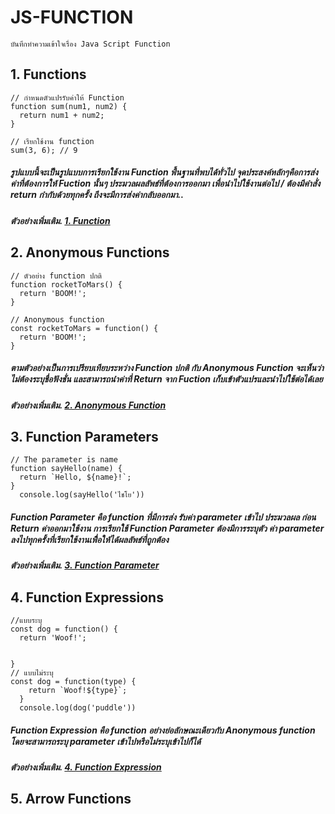 # JS-FUNCTION 
    บันทึกทำความเข้าใจเรื่อง Java Script Function 

## 1. Functions

```
// กำหนดตัวแปรรับค่าให้ Function
function sum(num1, num2) {
  return num1 + num2;
}

// เรียกใช้งาน function
sum(3, 6); // 9

```
##### รูปแบบนี้จะเป็นรูปแบบการเรียกใช้งาน Function พื้นฐานที่พบได้ทั่วไป จุดประสงค์หลักๆคือการส่งค่าที่ต้องการให้ Fuction นั้นๆ ประมวลผลลัพธ์ที่ต้องการออกมา เพื่อนำไปใช้งานต่อไป / ต้องมีคำสั่ง return กำกับด้วยทุกครั้ง ถึงจะมีการส่งค่ากลับออกมา..
##### ตัวอย่างเพิ่มเติม. <a href = "https://github.com/issarapong/JS-FUCNTION/tree/main/1.Functions">1. Function</a>

## 2. Anonymous Functions

```
// ตัวอย่าง function ปกติ
function rocketToMars() {
  return 'BOOM!';
}

// Anonymous function
const rocketToMars = function() {
  return 'BOOM!';
}
```
##### ตามตัวอย่างเป็นการเปรียบเทียบระหว่าง Function ปกติ กับ Anonymous Function  จะเห็นว่า ไม่ต้องระบุชื่อฟังชั่น และสามารถนำค่าที่ Return จาก Fuction เก็บเข้าตัวแปรและนำไปใช้ต่อได้เลย

##### ตัวอย่างเพิ่มเติม. <a href = "https://github.com/issarapong/JS-FUCNTION/tree/main/2.Anonymous%20Functions">2. Anonymous Function</a>

## 3. Function Parameters

```
// The parameter is name
function sayHello(name) {
  return `Hello, ${name}!`;
}
  console.log(sayHello('ไชโย'))
```
##### Function Parameter คือ function ที่มีการส่ง รับค่า parameter เข้าไป ประมวลผล ก่อน Return ค่าออกมาใช้งาน การเรียกใช้ Function Parameter ต้องมีการระบุตัว ค่า parameter ลงไปทุกครั้งที่เรียกใช้งานเพื่ิอให้ได้ผลลัพธ์ที่ถูกต้อง 

##### ตัวอย่างเพิ่มเติม. <a href = "https://github.com/issarapong/JS-FUCNTION/tree/main/3.Function%20Parameters">3. Function Parameter</a>

## 4. Function Expressions

```
//แบบระบุ
const dog = function() {
  return 'Woof!';

  
}
// แบบไม่ระบุ
const dog = function(type) {
    return `Woof!${type}`;
  }
  console.log(dog('puddle'))
```
##### Function Expression คือ function อย่างย่อลักษณะเดียวกับ  Anonymous function โดยจะสามารถระบุ parameter เข้าไปหรือไม่ระบุเข้าไปก็ได้

##### ตัวอย่างเพิ่มเติม. <a href = "https://github.com/issarapong/JS-FUCNTION/tree/main/4.Function%20Expressions">4. Function Expression</a>


## 5. Arrow Functions

```

```


